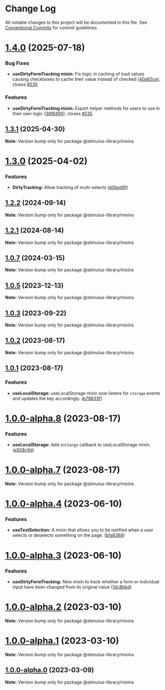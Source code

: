 # Change Log

All notable changes to this project will be documented in this file.
See [Conventional Commits](https://conventionalcommits.org) for commit guidelines.

# [1.4.0](https://github.com/Sub-Xaero/stimulus-library/compare/v1.3.1...v1.4.0) (2025-07-18)


### Bug Fixes

* **useDirtyFormTracking mixin:** Fix logic in caching of load values causing checkboxes to cache their value instead of checked ([40a83ce](https://github.com/Sub-Xaero/stimulus-library/commit/40a83ce295be42268edf0d562e68121d0a0492ed)), closes [#535](https://github.com/Sub-Xaero/stimulus-library/issues/535)


### Features

* **useDirtyFormTracking mixin:** Export helper methods for users to use in their own logic ([36f8490](https://github.com/Sub-Xaero/stimulus-library/commit/36f849011f09bf5a4b6c568242c4bd19ee6773e9)), closes [#535](https://github.com/Sub-Xaero/stimulus-library/issues/535)





## [1.3.1](https://github.com/Sub-Xaero/stimulus-library/compare/v1.3.0...v1.3.1) (2025-04-30)

**Note:** Version bump only for package @stimulus-library/mixins





# [1.3.0](https://github.com/Sub-Xaero/stimulus-library/compare/v1.2.2...v1.3.0) (2025-04-02)


### Features

* **DirtyTracking:** Allow tracking of multi-selects ([d0bed9f](https://github.com/Sub-Xaero/stimulus-library/commit/d0bed9fefb09657cb97b83780fbe1d875ae2e62f))





## [1.2.2](https://github.com/Sub-Xaero/stimulus-library/compare/v1.2.1...v1.2.2) (2024-09-14)

**Note:** Version bump only for package @stimulus-library/mixins





## [1.2.1](https://github.com/Sub-Xaero/stimulus-library/compare/v1.2.0...v1.2.1) (2024-08-14)

**Note:** Version bump only for package @stimulus-library/mixins





## [1.0.7](https://github.com/Sub-Xaero/stimulus-library/compare/v1.0.6...v1.0.7) (2024-03-15)

**Note:** Version bump only for package @stimulus-library/mixins





## [1.0.5](https://github.com/Sub-Xaero/stimulus-library/compare/v1.0.4...v1.0.5) (2023-12-13)

**Note:** Version bump only for package @stimulus-library/mixins





## [1.0.3](https://github.com/Sub-Xaero/stimulus-library/compare/v1.0.2...v1.0.3) (2023-09-22)

**Note:** Version bump only for package @stimulus-library/mixins





## [1.0.2](https://github.com/Sub-Xaero/stimulus-library/compare/v1.0.1...v1.0.2) (2023-08-17)

**Note:** Version bump only for package @stimulus-library/mixins





## [1.0.1](https://github.com/Sub-Xaero/stimulus-library/compare/v1.0.0-alpha.8...v1.0.1) (2023-08-17)


### Features

* **useLocalStorage:** useLocalStorage mixin now listens for `storage` events and updates the key accordingly. ([b78833f](https://github.com/Sub-Xaero/stimulus-library/commit/b78833f3609f43eda92c9d143bc204b0ee2b40b1))





# [1.0.0-alpha.8](https://github.com/Sub-Xaero/stimulus-library/compare/v1.0.0-alpha.7...v1.0.0-alpha.8) (2023-08-17)


### Features

* **useLocalStorage:** Add `onChange` callback to useLocalStorage mixin. ([e928c9d](https://github.com/Sub-Xaero/stimulus-library/commit/e928c9d73c49aa8255b11472f200c9d50e681d45))





# [1.0.0-alpha.7](https://github.com/Sub-Xaero/stimulus-library/compare/v1.0.0-alpha.6...v1.0.0-alpha.7) (2023-08-17)

**Note:** Version bump only for package @stimulus-library/mixins





# [1.0.0-alpha.4](https://github.com/Sub-Xaero/stimulus-library/compare/v1.0.0-alpha.3...v1.0.0-alpha.4) (2023-06-10)


### Features

* **useTextSelection:** A mixin that allows you to be notified when a user selects or deselects something on the page. ([bfa8369](https://github.com/Sub-Xaero/stimulus-library/commit/bfa83697a38bd08a372dc71820eca2fb45f19b9b))





# [1.0.0-alpha.3](https://github.com/Sub-Xaero/stimulus-library/compare/v1.0.0-alpha.0...v1.0.0-alpha.3) (2023-06-10)


### Features

* **useDirtyFormTracking:** New mixin  to track whether a form or individual input have been changed from its original value ([1dc8bbd](https://github.com/Sub-Xaero/stimulus-library/commit/1dc8bbdcf7511a8c19da40f7a6f6a961a6c331bb))





# [1.0.0-alpha.2](https://github.com/Sub-Xaero/stimulus-library/compare/v1.0.0-alpha.0...v1.0.0-alpha.2) (2023-03-10)

**Note:** Version bump only for package @stimulus-library/mixins





# [1.0.0-alpha.1](https://github.com/Sub-Xaero/stimulus-library/compare/v1.0.0-alpha.0...v1.0.0-alpha.1) (2023-03-10)

**Note:** Version bump only for package @stimulus-library/mixins





## [1.0.0-alpha.0](https://github.com/Sub-Xaero/stimulus-library/compare/v0.9.11...v1.0.0-alpha.0) (2023-03-09)

**Note:** Version bump only for package @stimulus-library/mixins
